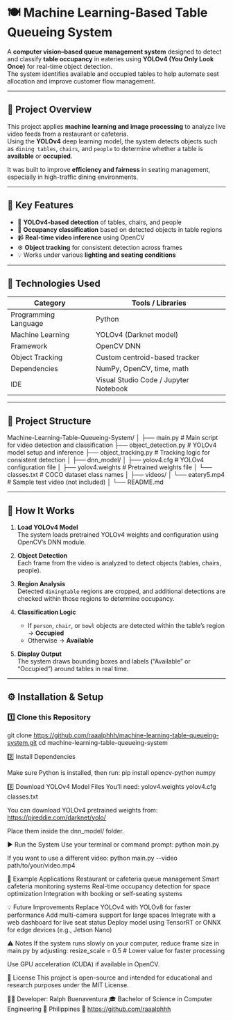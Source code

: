 # 🍽️ Machine Learning-Based Table Queueing System

A **computer vision–based queue management system** designed to detect and classify **table occupancy** in eateries using **YOLOv4 (You Only Look Once)** for real-time object detection.  
The system identifies available and occupied tables to help automate seat allocation and improve customer flow management.

---

## 🧠 Project Overview

This project applies **machine learning and image processing** to analyze live video feeds from a restaurant or cafeteria.  
Using the **YOLOv4** deep learning model, the system detects objects such as `dining tables`, `chairs`, and `people` to determine whether a table is **available** or **occupied**.

It was built to improve **efficiency and fairness** in seating management, especially in high-traffic dining environments.

---

## 🧩 Key Features
- 🧠 **YOLOv4-based detection** of tables, chairs, and people  
- 🎯 **Occupancy classification** based on detected objects in table regions  
- 📹 **Real-time video inference** using OpenCV  
- ⚙️ **Object tracking** for consistent detection across frames  
- 💡 Works under various **lighting and seating conditions**

---

## 🧰 Technologies Used

| Category | Tools / Libraries |
|-----------|-------------------|
| Programming Language | Python |
| Machine Learning | YOLOv4 (Darknet model) |
| Framework | OpenCV DNN |
| Object Tracking | Custom centroid-based tracker |
| Dependencies | NumPy, OpenCV, time, math |
| IDE | Visual Studio Code / Jupyter Notebook |

---

## 📁 Project Structure
Machine-Learning-Table-Queueing-System/
│
├── main.py # Main script for video detection and classification
├── object_detection.py # YOLOv4 model setup and inference
├── object_tracking.py # Tracking logic for consistent detection
│
├── dnn_model/
│ ├── yolov4.cfg # YOLOv4 configuration file
│ ├── yolov4.weights # Pretrained weights file
│ └── classes.txt # COCO dataset class names
│
├── videos/
│ └── eatery5.mp4 # Sample test video (not included)
│
└── README.md

---

## 🧩 How It Works

1. **Load YOLOv4 Model**  
   The system loads pretrained YOLOv4 weights and configuration using OpenCV’s DNN module.

2. **Object Detection**  
   Each frame from the video is analyzed to detect objects (tables, chairs, people).

3. **Region Analysis**  
   Detected `diningtable` regions are cropped, and additional detections are checked within those regions to determine occupancy.

4. **Classification Logic**  
   - If `person`, `chair`, or `bowl` objects are detected within the table’s region → **Occupied**  
   - Otherwise → **Available**

5. **Display Output**  
   The system draws bounding boxes and labels (“Available” or “Occupied”) around tables in real time.

---

## ⚙️ Installation & Setup

### 1️⃣ Clone this Repository

git clone https://github.com/raaalphhh/machine-learning-table-queueing-system.git
cd machine-learning-table-queueing-system

2️⃣ Install Dependencies

Make sure Python is installed, then run:
pip install opencv-python numpy

3️⃣ Download YOLOv4 Model Files
You’ll need:
yolov4.weights
yolov4.cfg
classes.txt

You can download YOLOv4 pretrained weights from:
https://pjreddie.com/darknet/yolo/

Place them inside the dnn_model/ folder.

▶️ Run the System
Use your terminal or command prompt:
python main.py

If you want to use a different video:
python main.py --video path/to/your/video.mp4

🔬 Example Applications
Restaurant or cafeteria queue management
Smart cafeteria monitoring systems
Real-time occupancy detection for space optimization
Integration with booking or self-seating systems

💡 Future Improvements
Replace YOLOv4 with YOLOv8 for faster performance
Add multi-camera support for large spaces
Integrate with a web dashboard for live seat status
Deploy model using TensorRT or ONNX for edge devices (e.g., Jetson Nano)

⚠️ Notes
If the system runs slowly on your computer, reduce frame size in main.py by adjusting:
resize_scale = 0.5  # Lower value for faster processing

Use GPU acceleration (CUDA) if available in OpenCV.

📜 License
This project is open-source and intended for educational and research purposes under the MIT License.

👨‍💻 Developer: Ralph Buenaventura
🎓 Bachelor of Science in Computer Engineering
📍 Philippines
🔗 https://github.com/raaalphhh
